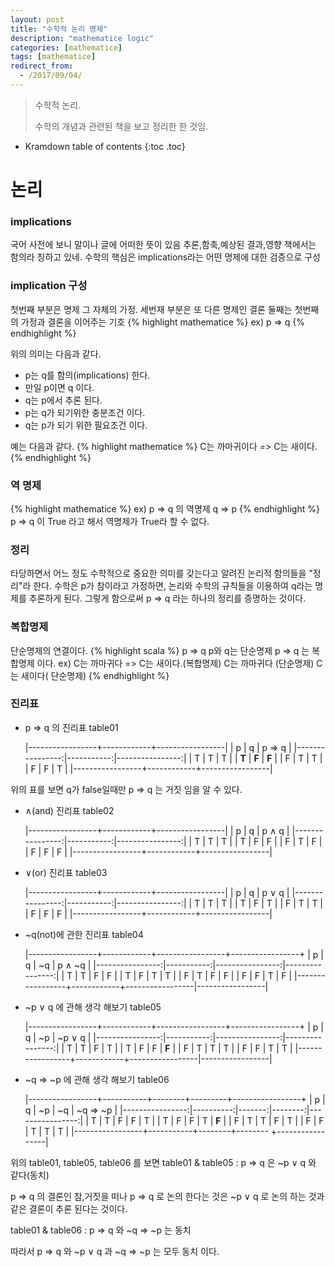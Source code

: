 ```yaml
---
layout: post
title: "수학적 논리 명제"
description: "mathematice logic"
categories: [mathematice]
tags: [mathematice]
redirect_from:
  - /2017/09/04/
---
```


> 수학적 논리.
>
> 수학의 개념과 관련된 책을 보고 정리한 한 것임.

* Kramdown table of contents
{:toc .toc}

# 논리

### implications
 국어 사전에 보니 말이나 글에 어떠한 뜻이 있음
 추론,함축,예상된 결과,영향
 책에서는 함의라 칭하고 있네.
 수학의 핵심은 implications라는 어떤 명제에 대한 검증으로 구성

### implication 구성
 첫번째 부분은 명제 그 자체의 가정.
 세번재 부분은 또 다른 명제인 결론
 둘째는 첫번째의 가정과 결론을 이어주는 기호
{% highlight mathematice %}
 ex) p => q
{% endhighlight %}

위의 의미는 다음과 같다.
* p는 q를 함의(implications) 한다.
* 만일 p이면 q 이다.
* q는 p에서 추론 된다.
* p는 q가 되기위한 충분조건 이다.
* q는 p가 되기 위한 필요조건 이다.

예는 다음과 같다.
{% highlight mathematice %}
C는 까마귀이다 => C는 새이다.
{% endhighlight %}

### 역 명제
{% highlight mathematice %}
 ex) p => q 의 역명제 q => p
{% endhighlight %}
p => q 이 True 라고 해서 역명제가 True라 할 수 없다.

### 정리
타당하면서 어느 정도 수학적으로 중요한 의미를 갖는다고 알려진 논리적 함의들을 "정리"라 한다.
수학은 p가 참이라고 가정하면, 논리와 수학의 규칙들을 이용하여 q라는 명제를 추론하게 된다. 그렇게 함으로써  p => q 라는 하나의 정리를 증명하는 것이다.

### 복합명제
단순명제의 연결이다.
{% highlight scala %}
p => q
p와 q는 단순명제 p => q 는 복합명제 이다.
ex) C는 까마귀다 => C는 새이다.(복합명제)
C는 까마귀다 (단순명제)
C는 새이다( 단순명제)
{% endhighlight %}

### 진리표
* p => q 의 진리표 table01

	|-----------------+------------+-----------------|
    |        p        |     q      |     p => q      |
    |----------------:|-----------:|----------------:|
    |       T         |     T      |        T        |
    |     **T**       |   **F**    |      **F**      |
    |       F         |     T      |        T        |
    |       F         |     F      |        T        |
    |-----------------+------------+-----------------|


위의 표를 보면 q가 false일때만 p => q 는 거짓 임을 알 수 있다.

* ∧(and) 진리표 table02

	|-----------------+------------+-----------------|
    |        p        |     q      |      p ∧ q      |
    |----------------:|-----------:|----------------:|
    |       T         |     T      |        T        |
    |       T         |     F      |        F        |
    |       F         |     T      |        F        |
    |       F         |     F      |        F        |
    |-----------------+------------+-----------------|

* ∨(or) 진리표 table03

	|-----------------+------------+-----------------|
    |        p        |     q      |      p ∨ q      |
    |----------------:|-----------:|----------------:|
    |       T         |     T      |        T        |
    |       T         |     F      |        T        |
    |       F         |     T      |        T        |
    |       F         |     F      |        F        |
    |-----------------+------------+-----------------|

* ~q(not)에 관한 진리표 table04

	|-----------------+------------+-----------------+-----------------+
    |        p        |     q      |       ~q        |    p ∧ ~q       |
    |----------------:|-----------:|----------------:|----------------:|
    |       T         |     T      |        F        |        F        |
    |       T         |     F      |        T        |        T        |
    |       F         |     T      |        F        |        F        |
    |       F         |     F      |        T        |        F        |
    |-----------------+------------+-----------------|-----------------|

* ~p ∨ q 에 관해 생각 해보기 table05

	|-----------------+------------+-----------------+-----------------+
    |        p        |     q      |       ~p        |    ~p ∨ q       |
    |----------------:|-----------:|----------------:|----------------:|
    |       T         |     T      |        F        |        T        |
    |       T         |     F      |        F        |      **F**      |
    |       F         |     T      |        T        |        T        |
    |       F         |     F      |        T        |        T        |
    |-----------------+------------+-----------------|-----------------|

* ~q => ~p 에 관해 생각 해보기 table06

	|-----------------+-----------+--------+---------+-----------------+
    |        p        |     q     |   ~p   |    ~q   |     ~q => ~p    |
    |----------------:|----------:|-------:|--------:|----------------:|
    |       T         |     T     |    F   |    F    |        T        |
	|       T         |     F     |    F   |    T    |      **F**      |
	|       F         |     T     |    T   |    F    |        T        |
	|       F         |     F     |    T   |    T    |        T        |
    |-----------------+-----------+--------+-------- +-----------------|


위의 table01, table05, table06 를 보면
table01 & table05 : p => q 은 ~p ∨ q 와 같다(동치)

p => q 의 결론인 참,거짓을 떠나 p => q 로 논의 한다는 것은 ~p ∨ q 로 논의 하는 것과 같은 결론이 추론 된다는 것이다.

table01 & table06 : p => q 와 ~q => ~p 는 동치

따라서 p => q 와 ~p ∨ q 과 ~q => ~p 는 모두 동치 이다.

[^1]: This is a footnote.

[kramdown]: https://kramdown.gettalong.org/
[Simple Texture]: https://github.com/yizeng/jekyll-theme-simple-texture